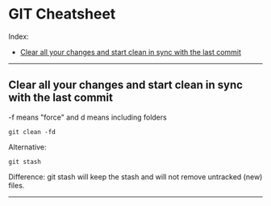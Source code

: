 # GIT Cheatsheet

Index:
* [Clear all your changes and start clean in sync with the last commit](#git-clean)


------

## <a name="git-clean"></a> Clear all your changes and start clean in sync with the last commit
-f means "force" and d means including folders
```
git clean -fd
```
Alternative:
```
git stash
```
Difference: git stash will keep the stash and will not remove untracked (new) files.

------

